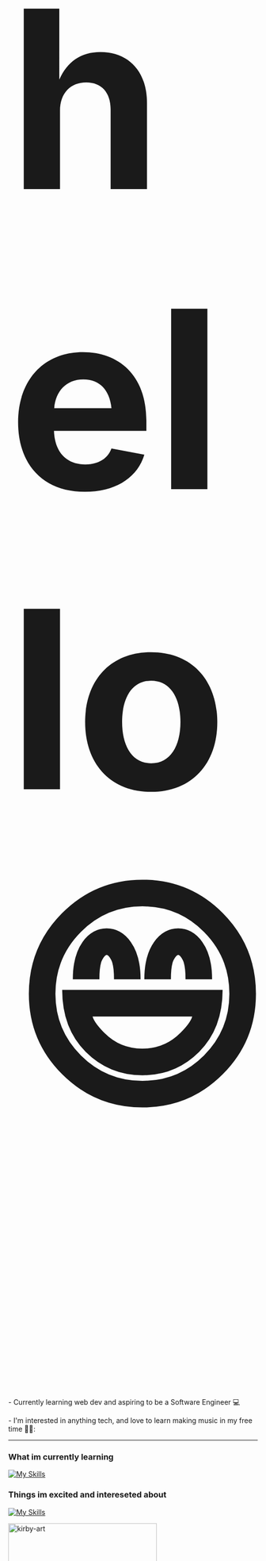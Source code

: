 <h3 style="font-size:500px">hello 😄</h3>

<p>- Currently learning web dev and aspiring to be a Software Engineer 💻</p>
<p>- I'm interested in anything tech, and love to learn making music in my free time 🎵🎹:</p>

<hr></hr>

### What im currently learning
[![My Skills](https://skillicons.dev/icons?i=js,ts,html,css,react,vite,nodejs,mongodb&perline=5)](https://skillicons.dev)

### Things im excited and intereseted about
[![My Skills](https://skillicons.dev/icons?i=svelte,vue,tailwind,c,cpp,go,java,kotlin,php,wordpress,ruby,neovim,linux,ubuntu&perline=8)](https://skillicons.dev)

<img src='https://i.pinimg.com/736x/d3/1e/41/d31e415af38dffa7537d2ff23ea346e2.jpg' width='300' height='399' alt='kirby-art'>
